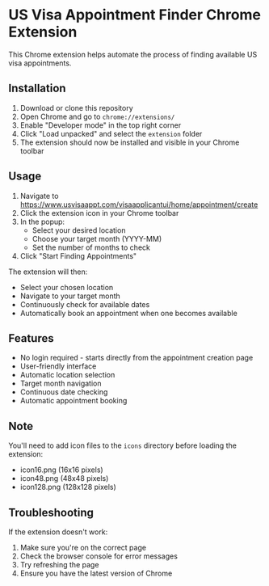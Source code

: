 # US Visa Appointment Finder Chrome Extension

This Chrome extension helps automate the process of finding available US visa appointments.

## Installation

1. Download or clone this repository
2. Open Chrome and go to `chrome://extensions/`
3. Enable "Developer mode" in the top right corner
4. Click "Load unpacked" and select the `extension` folder
5. The extension should now be installed and visible in your Chrome toolbar

## Usage

1. Navigate to https://www.usvisaappt.com/visaapplicantui/home/appointment/create
2. Click the extension icon in your Chrome toolbar
3. In the popup:
   - Select your desired location
   - Choose your target month (YYYY-MM)
   - Set the number of months to check
4. Click "Start Finding Appointments"

The extension will then:
- Select your chosen location
- Navigate to your target month
- Continuously check for available dates
- Automatically book an appointment when one becomes available

## Features

- No login required - starts directly from the appointment creation page
- User-friendly interface
- Automatic location selection
- Target month navigation
- Continuous date checking
- Automatic appointment booking

## Note

You'll need to add icon files to the `icons` directory before loading the extension:
- icon16.png (16x16 pixels)
- icon48.png (48x48 pixels)
- icon128.png (128x128 pixels)

## Troubleshooting

If the extension doesn't work:
1. Make sure you're on the correct page
2. Check the browser console for error messages
3. Try refreshing the page
4. Ensure you have the latest version of Chrome 